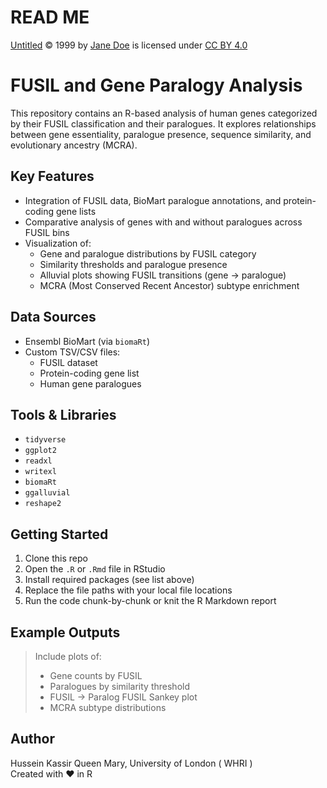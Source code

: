 # READ ME

<a href="https://creativecommons.org">Untitled</a> © 1999 by <a href="https://creativecommons.org">Jane Doe</a> is licensed under <a href="https://creativecommons.org/licenses/by/4.0/">CC BY 4.0</a><img src="https://mirrors.creativecommons.org/presskit/icons/cc.svg" alt="" style="max-width: 1em;max-height:1em;margin-left: .2em;"><img src="https://mirrors.creativecommons.org/presskit/icons/by.svg" alt="" style="max-width: 1em;max-height:1em;margin-left: .2em;">

# FUSIL and Gene Paralogy Analysis

This repository contains an R-based analysis of human genes categorized by their FUSIL classification and their paralogues. It explores relationships between gene essentiality, paralogue presence, sequence similarity, and evolutionary ancestry (MCRA).

## Key Features

- Integration of FUSIL data, BioMart paralogue annotations, and protein-coding gene lists  
- Comparative analysis of genes with and without paralogues across FUSIL bins  
- Visualization of:
  - Gene and paralogue distributions by FUSIL category  
  - Similarity thresholds and paralogue presence  
  - Alluvial plots showing FUSIL transitions (gene → paralogue)  
  - MCRA (Most Conserved Recent Ancestor) subtype enrichment  

## Data Sources

- Ensembl BioMart (via `biomaRt`)  
- Custom TSV/CSV files:
  - FUSIL dataset  
  - Protein-coding gene list  
  - Human gene paralogues  

## Tools & Libraries

- `tidyverse`  
- `ggplot2`  
- `readxl`  
- `writexl`  
- `biomaRt`  
- `ggalluvial`  
- `reshape2`  

## Getting Started

1. Clone this repo  
2. Open the `.R` or `.Rmd` file in RStudio  
3. Install required packages (see list above)  
4. Replace the file paths with your local file locations  
5. Run the code chunk-by-chunk or knit the R Markdown report  

## Example Outputs

> Include plots of:
> - Gene counts by FUSIL  
> - Paralogues by similarity threshold  
> - FUSIL → Paralog FUSIL Sankey plot  
> - MCRA subtype distributions  

## Author

Hussein Kassir 
Queen Mary, University of London ( WHRI )  
Created with ❤️ in R
